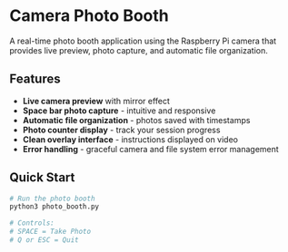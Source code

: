 # Camera Photo Booth

A real-time photo booth application using the Raspberry Pi camera that provides live preview, photo capture, and automatic file organization.

## Features

- **Live camera preview** with mirror effect
- **Space bar photo capture** - intuitive and responsive
- **Automatic file organization** - photos saved with timestamps
- **Photo counter display** - track your session progress
- **Clean overlay interface** - instructions displayed on video
- **Error handling** - graceful camera and file system error management

## Quick Start

```bash
# Run the photo booth
python3 photo_booth.py

# Controls:
# SPACE = Take Photo
# Q or ESC = Quit
